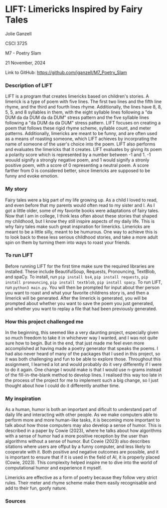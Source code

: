 # LIFT: Limericks Inspired by Fairy Tales
Jolie Ganzell

CSCI 3725

M7 - Poetry Slam

21 November, 2024

Link to GitHub: https://github.com/jganzell/M7_Poetry_Slam

### Description of LIFT
LIFT is a program that creates limericks based on children's stories. A limerick is a type of poem with five lines. The first two lines and the fifth line rhyme, and the third and fourth lines rhyme. Additionally, the lines have 8, 8, 5, 5, and 8 syllables in them, with the eight syllable lines following a "da DUM da da DUM da da DUM" stress pattern and the five syllable lines following a "da DUM da da DUM" stress pattern. LIFT focuses on creating a poem that follows these rigid rhyme scheme, syllable count, and meter patterns. Additionally, limericks are meant to be funny, and are often used as a means of roasting someone, which LIFT achieves by incorprating the name of someone of the user's choice into the poem. LIFT also performs and evaluates the limericks that it creates. LIFT evaluates by giving its poem a polarity score which is represented by a number between -1 and 1. -1 wouuld signify a strongly negative poem, and 1 would signify a stronly positive poem, with a score of 0 representing a neutral poem. A score farther from 0 is considered better, since limericks are supposed to be funny and evoke emotion.

### My story
Fairy tales were a big part of my life growing up. As a child I loved to read, and even before that my parents would often read to my sister and I. As I got a little older, some of my favorite books were adaptations of fairy tales. Now that I am in college, I think less often about these stories that shaped my childhood, but I know they still inspire aspects of my daily life. This is why fairy tales make such great inspiration for limericks. Limericks are meant to be a little silly, meant to be humurous. One way to achieve this is to look back to these less serious childhood stories, and take a more adult spin on them by turning them into ways to roast your friends.

### To run LIFT
Before running LIFT for the first time make sure the required libraries are installed. These include BeautifulSoup, Requests, Pronouncing, TextBlob, and spaCy. To install, run `pip install bs4`, `pip install requests`, `pip install pronouncing`, `pip install textblob`, `pip install spacy`. To run LIFT, run `python3 main.py`. You will then be prompted for input about ther person you want to roast and what your favorite childrens story is, and then a limerick will be generated. After the limerick is generated, you will be prompted about whether you want to save the poem you just generated, and whether you want to replay a file that had been previously generated.

### How this project challenged me
In the beginning, this seemed like a very daunting project, especially given so much freedom to take it in whichever way I wanted, and I was not quite sure how to begin. But in the end, that just made me feel even more accomplished at having made a poetry generator that speaks the poems. I had also never heard of many of the packages that I used in this project, so it was both challenging and fun to be able to explore those. Throughout this assignment, I learned a lot and would probably do it very differently if I were to do it again. One change I would make is that I would use n-grams instead of the fill-in-the-blank method to develop lines. I realised this way too late in the process of the project for me to implement such a big change, so I just thought about how I could do it differently another time.

### My inspiration
As a human, humor is both an important and dificult to understand part of daily life and interacting with other people. As we make computers able to perform more and more human-like tasks, it is becoming more important to talk about how those computers may also develop a sense of humor. This is described in a paper by Cowie (2023), where he talks about how algorithms with a sense of humor had a more positive reception by the user than algorithms without a sense of humor. But Cowie (2023) also describes sitations where users are offput by a funny computer, and less likely to cooperate with it. Both positive and negative outcomes are possible, and it is important to ensure that if it is used in the field of AI, it is properly placed (Cowie, 2023). This complexity helped inspire me to dive into the world of computational humor and experience it myself.

Limericks are effective as a form of poetry because they follow very strict rules. Their meter and rhyme scheme make them easily recognisable and add to their fun, goofy nature. 

### Sources
